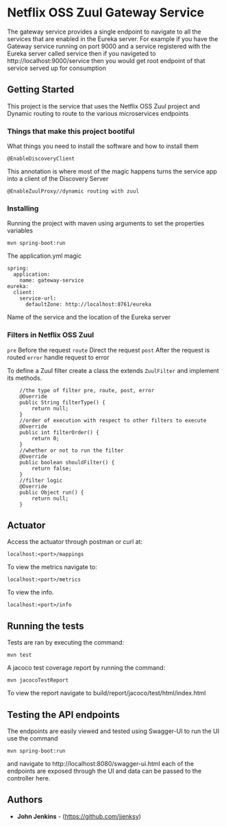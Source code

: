 # Netflix OSS Zuul Gateway Service
The gateway service provides a single endpoint to navigate to all the services that are enabled in the Eureka server.
For example if you have the Gateway service running on port 9000 and a service registered with the Eureka server called service
then if you navigeted to http://localhost:9000/service then you would get root endpoint of that service served up for
consumption


## Getting Started

This project is the service that uses the Netflix OSS Zuul project and Dynamic routing to route to the
various microservices endpoints
### Things that make this project bootiful

What things you need to install the software and how to install them

```
@EnableDiscoveryClient
```

This annotation is where most of the magic happens turns the service app into a client of the Discovery Server
```
@EnableZuulProxy//dynamic routing with zuul
```
### Installing

Running the project with maven using arguments to set the properties variables

```
mvn spring-boot:run 
```
The application.yml magic
```
spring:
  application:
    name: gateway-service
eureka:
  client:
    service-url:
      defaultZone: http://localhost:8761/eureka
```
Name of the service and the location of the Eureka server

### Filters in Netflix OSS Zuul
``pre`` Before the request
``route`` Direct the request
``post`` After the request is routed
``error`` handle request to error

To define a Zuul filter create a class the extends ``ZuulFilter``
and implement its methods.
```
    //the type of filter pre, route, post, error
    @Override
    public String filterType() {
        return null;
    }
    //order of execution with respect to other filters to execute
    @Override
    public int filterOrder() {
        return 0;
    }
    //whether or not to run the filter
    @Override
    public boolean shouldFilter() {
        return false;
    }
    //filter logic
    @Override
    public Object run() {
        return null;
    }
```
## Actuator
Access the actuator through postman or curl at:
```
localhost:<port>/mappings
```
To view the metrics navigate to:

```
localhost:<port>/metrics
```
To view the info.
```
localhost:<port>/info
```
## Running the tests
Tests are ran by executing the command:
```
mvn test
```
A jacoco test coverage report by running the command:
```
mvn jacocoTestReport
```

To view the report navigate to build/report/jacoco/test/html/index.html

## Testing the API endpoints
The endpoints are easily viewed and tested using Swagger-UI to run the UI use the command
```
mvn spring-boot:run
```
and navigate to http://localhost:8080/swagger-ui.html each of the endpoints are exposed through the UI and data can be 
passed to the controller here.


## Authors

* **John Jenkins** - (https://github.com/jjenksy)
